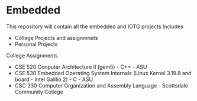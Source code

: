 # Embedded
This repository will contain all the embedded and IOTG projects
Includes
  - College Projects and assignmnets
  - Personal Projects
  
  
College Assignments
  - CSE 520 Conputer Architecture II (gem5) - C++ - ASU
  - CSE 530 Embedded Operating System Internals (Linux Kernel 3.19.8 and board - Intel Galilio 2) - C - ASU
  - CSC 230 Computer Organization and Assembly Language - Scottsdale Community College
  
